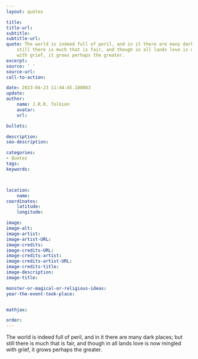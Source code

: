 ```yaml
---
layout: quotes

title:
title-url:
subtitle:
subtitle-url:
quote: The world is indeed full of peril, and in it there are many dark places; but
    still there is much that is fair, and though in all lands love is now mingled
    with grief, it grows perhaps the greater.
excerpt:
source: ' '
source-url:
call-to-action:

date: 2023-04-23 11:44:45.180083
update:
author:
    name: J.R.R. Tolkien
    avatar:
    url:

bullets:

description:
seo-description:

categories:
- Quotes
tags:
keywords:



location:
    name:
coordinates:
    latitude:
    longitude:

image:
image-alt:
image-artist:
image-artist-URL:
image-credits:
image-credits-URL:
image-credits-artist:
image-credits-artist-URL:
image-credits-title:
image-description:
image-title:

monster-or-magical-or-religious-ideas:
year-the-event-took-place:


mathjax:

order:
---
```

The world is indeed full of peril, and in it there are many dark places; but still there is much that is fair, and though in all lands love is now mingled with grief, it grows perhaps the greater.